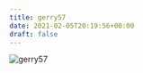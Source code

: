 ```yaml
---
title: gerry57
date: 2021-02-05T20:19:56+00:00
draft: false
---
```


![gerry57](/images/2019-19.JPG)

